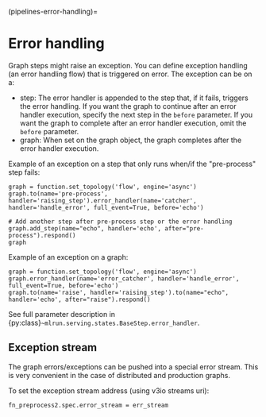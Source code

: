 (pipelines-error-handling)=
# Error handling
   
Graph steps might raise an exception. You can define exception handling (an error handling flow) that is triggered on error. The exception can be on a:
* step: The error handler is appended to the step that, if it fails, triggers the error handling. If you want 
the graph to continue after an error handler execution, specify the next step in the `before` parameter. 
If you want the graph to complete after an error handler execution, omit the `before` parameter.
* graph: When set on the graph object, the graph completes after the error handler execution.


Example of an exception on a step that only runs when/if the "pre-process" step fails:
```
graph = function.set_topology('flow', engine='async')
graph.to(name='pre-process', handler='raising_step').error_handler(name='catcher', handler='handle_error', full_event=True, before='echo')

# Add another step after pre-process step or the error handling
graph.add_step(name="echo", handler='echo', after="pre-process").respond()
graph
```

Example of an exception on a graph:
```
graph = function.set_topology('flow', engine='async')
graph.error_handler(name='error_catcher', handler='handle_error', full_event=True, before='echo')
graph.to(name='raise', handler='raising_step').to(name="echo", handler='echo', after="raise").respond()
```

See full parameter description in {py:class}`~mlrun.serving.states.BaseStep.error_handler`.


## Exception stream
    
The graph errors/exceptions can be pushed into a special error stream. This is very convenient in the case of 
distributed and production graphs.

To set the exception stream address (using v3io streams uri):
```
fn_preprocess2.spec.error_stream = err_stream
```